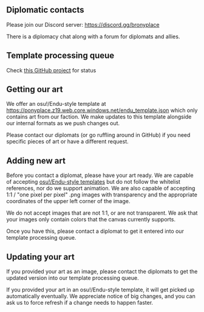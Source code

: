 ## Diplomatic contacts
Please join our Discord server: https://discord.gg/bronyplace

There is a diplomacy chat along with a forum for diplomats and allies.

## Template processing queue
Check [this GitHub project](https://github.com/orgs/r-ainbowroad/projects/4) for status

## Getting our art
We offer an osu!/Endu-style template at https://ponyplace.z19.web.core.windows.net/endu_template.json which only contains art from our faction.
We make updates to this template alongside our internal formats as we push changes out.

Please contact our diplomats (or go ruffling around in GitHub) if you need specific pieces of art or have a different request.

## Adding new art
Before you contact a diplomat, please have your art ready.
We are capable of accepting [osu!/Endu-style templates](https://github.com/osuplace/templateManager/blob/main/osuplace2023.json) but do not follow the whitelist references, nor do we support animation.
We are also capable of accepting 1:1 / "one pixel per pixel" .png images with transparency and the appropriate coordinates of the upper left corner of the image.

We do not accept images that are not 1:1, or are not transparent. We ask that your images only contain colors that the canvas currently supports.

Once you have this, please contact a diplomat to get it entered into our template processing queue.

## Updating your art
If you provided your art as an image, please contact the diplomats to get the updated version into our template processing queue.

If you provided your art in an osu!/Endu-style template, it will get picked up automatically eventually.
We appreciate notice of big changes, and you can ask us to force refresh if a change needs to happen faster.
